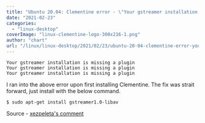 ```yaml
---
title: "Ubuntu 20.04: Clementine error - \"Your gstreamer installation is missing a plugin\""
date: "2021-02-23"
categories: 
  - "linux-desktop"
coverImage: "linux-clementine-logo-300x216-1.png"
author: "chart"
url: "/linux/linux-desktop/2021/02/23/ubuntu-20-04-clementine-error-your-gstreamer-installation-is-missing-a-plugin/"
---
```


```
Your gstreamer installation is missing a plugin
Your gstreamer installation is missing a plugin
Your gstreamer installation is missing a plugin
```

I ran into the above error upon first installing Clementine. The fix was strait forward, just install with the below command.

```
$ sudo apt-get install gstreamer1.0-libav
```

Source - [xezpeleta's comment](https://askubuntu.com/questions/456072/clementine-wont-play-wma-with-your-gstreamer-installation-is-missing-a-plugi)
